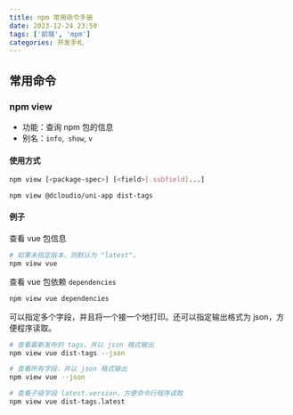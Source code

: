 ```yaml
---
title: npm 常用命令手册
date: 2023-12-24 23:59
tags: ['前端', 'mpm']
categories: 开发手札
---
```


## 常用命令

### npm view

- 功能：查询 npm 包的信息
- 别名：`info`,` show`, `v`

#### 使用方式

```bash
npm view [<package-spec>] [<field>[.subfield]...]

npm view @dcloudio/uni-app dist-tags
```

<!-- more -->

#### 例子

查看 vue 包信息

```bash
# 如果未指定版本，则默认为 "latest"。
npm view vue
```

查看 vue 包依赖 `dependencies`

```bash
npm view vue dependencies
```

可以指定多个字段，并且将一个接一个地打印。还可以指定输出格式为 json，方便程序读取。

```bash
# 查看最新发布的 tags，并以 json 格式输出
npm view vue dist-tags --json

# 查看所有字段，并以 json 格式输出
npm view vue --json

# 查看子级字段 latest.version，方便命令行程序读取
npm view vue dist-tags.latest
```
